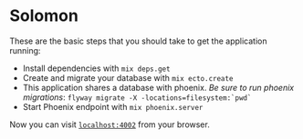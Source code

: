 # Solomon

These are the basic steps that you should take to get the application running:

  * Install dependencies with `mix deps.get`
  * Create and migrate your database with `mix ecto.create`
  * This application shares a database with phoenix.  *Be sure to run phoenix migrations*: ``flyway migrate -X -locations=filesystem:`pwd` ``
  * Start Phoenix endpoint with `mix phoenix.server`

Now you can visit [`localhost:4002`](http://localhost:4002) from your browser.

